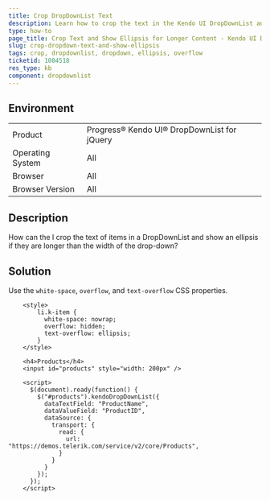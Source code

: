 ```yaml
---
title: Crop DropDownList Text
description: Learn how to crop the text in the Kendo UI DropDownList and show an ellipsis when the content is longer than the width of the drop-down.
type: how-to
page_title: Crop Text and Show Ellipsis for Longer Content - Kendo UI DropDownList for jQuery
slug: crop-dropdown-text-and-show-ellipsis
tags: crop, dropdownlist, dropdown, ellipsis, overflow
ticketid: 1084518
res_type: kb
component: dropdownlist
---
```


## Environment

<table>
 <tr>
  <td>Product</td>
  <td>Progress® Kendo UI® DropDownList for jQuery</td>
 </tr>
 <tr>
  <td>Operating System</td>
  <td>All</td>
 </tr>
 <tr>
  <td>Browser</td>
  <td>All</td>
 </tr>
 <tr>
  <td>Browser Version</td>
  <td>All</td>
 </tr>
</table>

## Description

How can the I crop the text of items in a DropDownList and show an ellipsis if they are longer than the width of the drop-down?

## Solution

Use the `white-space`, `overflow`, and `text-overflow` CSS properties.


```dojo
    <style>
        li.k-item {
          white-space: nowrap;
          overflow: hidden;
          text-overflow: ellipsis;
        }
    </style>

    <h4>Products</h4>
    <input id="products" style="width: 200px" />

    <script>
      $(document).ready(function() {
        $("#products").kendoDropDownList({
          dataTextField: "ProductName",
          dataValueField: "ProductID",
          dataSource: {
            transport: {
              read: {
                url: "https://demos.telerik.com/service/v2/core/Products",
              }
            }
          }
        });
      });
    </script>
```
